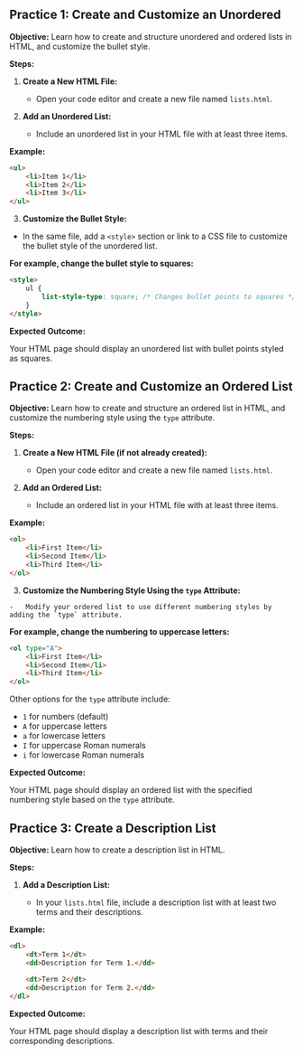 ## **Practice 1: Create and Customize an Unordered**

**Objective:** Learn how to create and structure unordered and ordered lists in HTML, and customize the bullet style.

**Steps:**

1.  **Create a New HTML File:**
    
    -   Open your code editor and create a new file named `lists.html`.
2.  **Add an Unordered List:**
    
    -   Include an unordered list in your HTML file with at least three items.

**Example:**
```html
<ul>
    <li>Item 1</li>
    <li>Item 2</li>
    <li>Item 3</li>
</ul>
```

3. **Customize the Bullet Style:**

-   In the same file, add a `<style>` section or link to a CSS file to customize the bullet style of the unordered list.

**For example, change the bullet style to squares:**
```html
<style>
    ul {
        list-style-type: square; /* Changes bullet points to squares */
    }
</style>
```
**Expected Outcome:**

Your HTML page should display an unordered list with bullet points styled as squares.

## **Practice 2: Create and Customize an Ordered List**

**Objective:** Learn how to create and structure an ordered list in HTML, and customize the numbering style using the `type` attribute.

**Steps:**

1.  **Create a New HTML File (if not already created):**
    
    -   Open your code editor and create a new file named `lists.html`.
2.  **Add an Ordered List:**
    
    -   Include an ordered list in your HTML file with at least three items.

**Example:**
```html
<ol>
    <li>First Item</li>
    <li>Second Item</li>
    <li>Third Item</li>
</ol>
```

  3.  **Customize the Numbering Style Using the `type` Attribute:**
    
    -   Modify your ordered list to use different numbering styles by adding the `type` attribute.
        
**For example, change the numbering to uppercase letters:**
```html
<ol type="A">
    <li>First Item</li>
    <li>Second Item</li>
    <li>Third Item</li>
</ol>
```
Other options for the `type` attribute include:

-   `1` for numbers (default)
-   `A` for uppercase letters
-   `a` for lowercase letters
-   `I` for uppercase Roman numerals
-   `i` for lowercase Roman numerals

**Expected Outcome:**

Your HTML page should display an ordered list with the specified numbering style based on the `type` attribute.

## **Practice 3: Create a Description List**

**Objective:** Learn how to create a description list in HTML.

**Steps:**

1.  **Add a Description List:**
    
    -   In your `lists.html` file, include a description list with at least two terms and their descriptions.

**Example:**
```html
<dl>
    <dt>Term 1</dt>
    <dd>Description for Term 1.</dd>
    
    <dt>Term 2</dt>
    <dd>Description for Term 2.</dd>
</dl>
```
**Expected Outcome:**

Your HTML page should display a description list with terms and their corresponding descriptions.
<!--stackedit_data:
eyJoaXN0b3J5IjpbLTQ5MzczMzc2OSwyNDAxNzUxODQsLTM4OD
k5MDQ0M119
-->